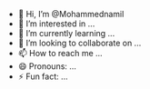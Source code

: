 - 👋 Hi, I’m @Mohammednamil
- 👀 I’m interested in ...
- 🌱 I’m currently learning ...
- 💞️ I’m looking to collaborate on ...
- 📫 How to reach me ...
- 😄 Pronouns: ...
- ⚡ Fun fact: ...

<!---
Mohammednamil/Mohammednamil is a ✨ special ✨ repository because its `README.md` (this file) appears on your GitHub profile.
You can click the Preview link to take a look at your changes.
--->
